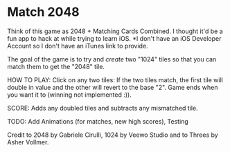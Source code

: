Match 2048
=========

Think of this game as 2048 + Matching Cards Combined. 
I thought it'd be a fun app to hack at while trying to learn iOS.
*I don't have an iOS Developer Account so I don't have an iTunes link to provide.

The goal of the game is to try and *create* two "1024" tiles so that you can match them to get the "2048" tile.

HOW TO PLAY:
Click on any two tiles:
If the two tiles match, the first tile will double in value and the other will revert to the base "2".
Game ends when you want it to (winning not implemented :)).


SCORE: Adds any doubled tiles and subtracts any mismatched tile.

TODO: Add Animations (for matches, new high scores), Testing

Credit to 2048 by Gabriele Cirulli, 1024 by Veewo Studio and to Threes by Asher Vollmer.
